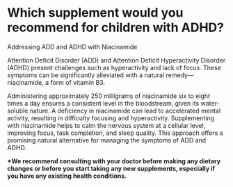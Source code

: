 # Which supplement would you recommend for children with ADHD?

Addressing ADD and ADHD with Niacinamide

Attention Deficit Disorder (ADD) and Attention Deficit Hyperactivity Disorder (ADHD) present challenges such as hyperactivity and lack of focus. These symptoms can be significantly alleviated with a natural remedy—niacinamide, a form of vitamin B3.

Administering approximately 250 milligrams of niacinamide six to eight times a day ensures a consistent level in the bloodstream, given its water-soluble nature. A deficiency in niacinamide can lead to accelerated mental activity, resulting in difficulty focusing and hyperactivity. Supplementing with niacinamide helps to calm the nervous system at a cellular level, improving focus, task completion, and sleep quality. This approach offers a promising natural alternative for managing the symptoms of ADD and ADHD.

**\*We recommend consulting with your doctor before making any dietary changes or before you start taking any new supplements, especially if you have any existing health conditions.**